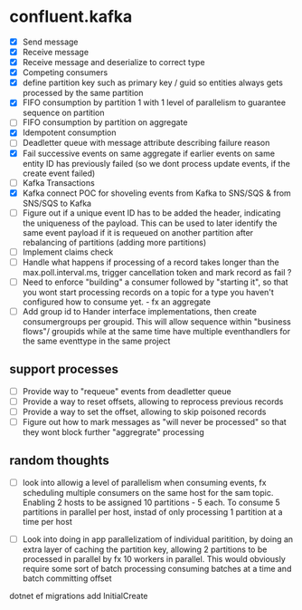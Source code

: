 # confluent.kafka

- [x] Send message
- [x] Receive message
- [x] Receive message and deserialize to correct type
- [x] Competing consumers
- [x] define partition key such as primary key / guid so entities always gets processed by the same partition
- [x] FIFO consumption by partition 1 with 1 level of parallelism to guarantee sequence on partition
- [ ] FIFO consumption by partition on aggregate
- [X] Idempotent consumption
- [ ] Deadletter queue with message attribute describing failure reason
- [x] Fail successive events on same aggregate if earlier events on same entity ID has previously failed (so we dont process update events, if the create event failed)
- [ ] Kafka Transactions
- [x] Kafka connect POC for shoveling events from Kafka to SNS/SQS & from SNS/SQS to Kafka
- [ ] Figure out if a unique event ID has to be added the header, indicating the uniqueness of the payload. This can be used to later identify the same event payload if it is requeued on another partition after rebalancing of partitions (adding more partitions)
- [ ] Implement claims check
- [ ] Handle what happens if processing of a record takes longer than the max.poll.interval.ms, trigger cancellation token and mark record as fail ?
- [ ] Need to enforce "building" a consumer followed by "starting it", so that you wont start processing records on a topic for a type you haven't configured how to consume yet. - fx an aggregate
- [ ] Add group id to Hander interface implementations, then create consumergroups per groupid. This will allow sequence within "business flows"/ groupids while at the same time have multiple eventhandlers for the same eventtype in the same project

## support processes
- [ ] Provide way to "requeue" events from deadletter queue
- [ ] Provide a way to reset offsets, allowing to reprocess previous records
- [ ] Provide a way to set the offset, allowing to skip poisoned records
- [ ] Figure out how to mark messages as "will never be processed" so that they wont block further "aggregrate" processing

## random thoughts
- [ ] look into allowig a level of parallelism when consuming events, fx scheduling multiple consumers on the same host for the sam topic. Enabling 2 hosts to be assigned 10 partitions - 5 each. To consume 5 partitions in parallel per host, instad of only processing 1 partition at a time per host
- [ ] Look into doing in app parallelizatiom of individual paritition, by doing an extra layer of caching the partition key, allowing 2 partitions to be processed in parallel by fx 10 workers in parallel. This would obviously require some sort of batch processing consuming batches at a time and batch committing offset


dotnet ef migrations add InitialCreate
